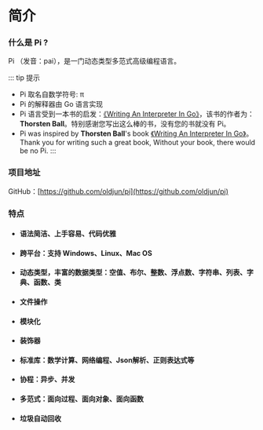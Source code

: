 # 简介

### 什么是 Pi ?

Pi （发音：pai），是一门动态类型多范式高级编程语言。

::: tip 提示
- Pi 取名自数学符号: π
- Pi 的解释器由 Go 语言实现
- Pi 语言受到一本书的启发：[《Writing An Interpreter In Go》](https://interpreterbook.com/)，该书的作者为：**Thorsten Ball**。特别感谢您写出这么棒的书，没有您的书就没有 Pi。
 - Pi was inspired by **Thorsten Ball**'s book [《Writing An Interpreter In Go》](https://interpreterbook.com/)。Thank you for writing such a great book, Without your book, there would be no Pi.
:::

### 项目地址

GitHub：[https://github.com/oldjun/pi](https://github.com/oldjun/pi)

### 特点

- #### 语法简洁、上手容易、代码优雅
- #### 跨平台：支持 Windows、Linux、Mac OS
- #### 动态类型，丰富的数据类型：空值、布尔、整数、浮点数、字符串、列表、字典、函数、类
- #### 文件操作
- #### 模块化
- #### 装饰器
- #### 标准库：数学计算、网络编程、Json解析、正则表达式等
- #### 协程：异步、并发
- #### 多范式：面向过程、面向对象、面向函数
- #### 垃圾自动回收